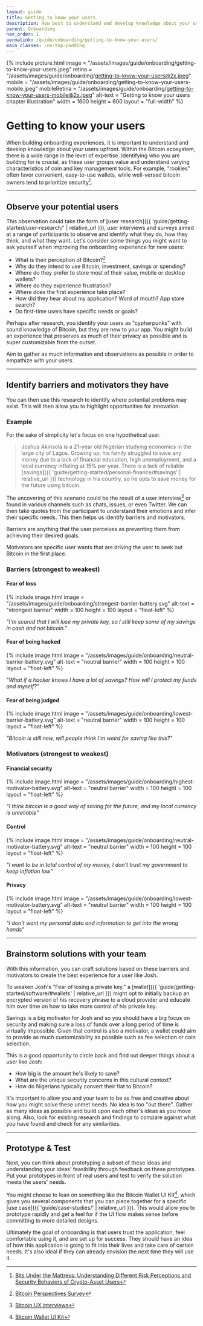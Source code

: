 ```yaml
---
layout: guide
title: Getting to know your users
description: How best to understand and develop knowledge about your users.
parent: Onboarding
nav_order: 1
permalink: /guide/onboarding/getting-to-know-your-users/
main_classes: -no-top-padding
---
```


{% include picture.html
   image = "/assets/images/guide/onboarding/getting-to-know-your-users.jpeg"
   retina = "/assets/images/guide/onboarding/getting-to-know-your-users@2x.jpeg"
   mobile = "/assets/images/guide/onboarding/getting-to-know-your-users-mobile.jpeg"
   mobileRetina = "/assets/images/guide/onboarding/getting-to-know-your-users-mobile@2x.jpeg"
   alt-text = "Getting to know your users chapter illustration"
   width = 1600
   height = 600
   layout = "full-width"
%}

# Getting to know your users
When building onboarding experiences, it is important to understand and develop knowledge about your users upfront.
Within the Bitcoin ecosystem, there is a wide range in the level of expertise. Identifying who you are building for is crucial, as these user groups value and understand varying characteristics of coin and key management tools. For example, “rookies” often favor convenient, easy-to-use wallets, while well-versed bitcoin owners tend to prioritize security[^1].

---

## Observe your potential users
This observation could take the form of [user research]({{ 'guide/getting-started/user-research/' | relative_url }}), user interviews and surveys aimed at a range of participants to observe and identify what they do, how they think, and what they want. Let's consider some things you might want to ask yourself when improving the onboarding experience for new users:

* What is their perception of Bitcoin?[^2]
* Why do they intend to use Bitcoin, investment, savings or spending?
* Where do they prefer to store most of their value, mobile or desktop wallets?
* Where do they experience frustration?
* Where does the first experience take place?
* How did they hear about my application? Word of mouth? App store search?
* Do first-time users have specific needs or goals?

Perhaps after research, you identify your users as "cypherpunks" with sound knowledge of Bitcoin, but they are new to your app. You might build an experience that preserves as much of their privacy as possible and is super customizable from the outset.

Aim to gather as much information and observations as possible in order to empathize with your users.

---

## Identify barriers and motivators they have
You can then use this research to identify where potential problems may exist. This will then allow you to highlight opportunities for innovation.

### Example

For the sake of simplicity let's focus on one hypothetical user.

> Joshua Akinsola is a 21-year old Nigerian studying economics in the large city of Lagos. Growing up, his family struggled to save any money due to a lack of financial education, high unemployment, and a local currency inflating at 15% per year. There is a lack of reliable [savings]({{ 'guide/getting-started/personal-finance/#savings' | relative_url }}) technology in his country, so he opts to save money for the future using bitcoin.

The uncovering of this scenario could be the result of a user interview[^3] or found in various channels such as chats, issues, or even Twitter. We can then take quotes from the participant to understand their emotions and infer their specific needs. This then helps us identify barriers and motivators.

Barriers are anything that the user perceives as preventing them from achieving their desired goals.

Motivators are specific user wants that are driving the user to seek out Bitcoin in the first place.

### Barriers (strongest to weakest)

#### Fear of loss

<div class="center" markdown="1">

{% include image.html
   image = "/assets/images/guide/onboarding/strongest-barrier-battery.svg"
   alt-text = "strongest barrier"
   width = 100
   height = 100
   layout = "float-left"
%}

*"I'm scared that I will lose my private key, so I still keep some of my savings in cash and not bitcoin."*

</div>

#### Fear of being hacked

<div class="center" markdown="1">

{% include image.html
   image = "/assets/images/guide/onboarding/neutral-barrier-battery.svg"
   alt-text = "neutral barrier"
   width = 100
   height = 100
   layout = "float-left"
%}

*"What if a hacker knows I have a lot of savings? How will I protect my funds and myself?"*

</div>

#### Fear of being judged

<div class="center" markdown="1">

{% include image.html
   image = "/assets/images/guide/onboarding/lowest-barrier-battery.svg"
   alt-text = "neutral barrier"
   width = 100
   height = 100
   layout = "float-left"
%}

*"Bitcoin is still new, will people think I'm weird for saving like this?"*

</div>


### Motivators (strongest to weakest)

#### Financial security

<div class="center" markdown="1">

{% include image.html
   image = "/assets/images/guide/onboarding/highest-motivator-battery.svg"
   alt-text = "neutral barrier"
   width = 100
   height = 100
   layout = "float-left"
%}

*“I think bitcoin is a good way of saving for the future, and my local currency is unreliable”*

</div>

#### Control

<div class="center" markdown="1">

{% include image.html
   image = "/assets/images/guide/onboarding/neutral-motivator-battery.svg"
   alt-text = "neutral barrier"
   width = 100
   height = 100
   layout = "float-left"
%}

*"I want to be in total control of my money, I don't trust my government to keep inflation low"*

</div>

#### Privacy

<div class="center" markdown="1">

{% include image.html
   image = "/assets/images/guide/onboarding/lowest-motivator-battery.svg"
   alt-text = "neutral barrier"
   width = 100
   height = 100
   layout = "float-left"
%}

*"I don't want my personal data and information to get into the wrong hands"*

</div>

---

## Brainstorm solutions with your team
With this information, you can craft solutions based on these barriers and motivators to create the best experience for a user like Josh.

To weaken Josh's "Fear of losing a private key," a [wallet]({{ 'guide/getting-started/software/#wallets' | relative_url }}) might opt to initially backup an encrypted version of his recovery phrase to a cloud provider and educate him over time on how to take more control of his private key.

Savings is a big motivator for Josh and so you should have a big focus on security and making sure a loss of funds over a long period of time is virtually impossible. Given that control is also a motivator, a wallet could aim to provide as much customizability as possible such as fee selection or coin selection.

This is a good opportunity to circle back and find out deeper things about a user like Josh:
 - How big is the amount he's likely to save?
 - What are the unique security concerns in this cultural context?
 - How do Nigerians typically convert their fiat to Bitcoin?

It's important to allow you and your team to be as free and creative about how you might solve these unmet needs. No idea is too "out there". Gather as many ideas as possible and build upon each other's ideas as you move along. Also, look for existing research and findings to compare against what you have found and check for any similarities.

---

## Prototype & Test
Next, you can think about prototyping a subset of these ideas and understanding your ideas' feasibility through feedback on these prototypes. Put your prototypes in front of real users and test to verify the solution meets the users' needs.

You might choose to lean on something like the Bitcoin Wallet UI Kit[^4], which gives you several components that you can piece together for a specific [use case]({{ 'guide/case-studies/' | relative_url }}). This would allow you to prototype rapidly and get a feel for if the UI flow makes sense before committing to more detailed designs.

Ultimately the goal of onboarding is that users trust the application, feel comfortable using it, and are set up for success. They should have an idea of how this application is going to fit into their lives and take care of certain needs. It's also ideal if they can already envision the next time they will use it.

[^1]:[Bits Under the Mattress: Understanding Different Risk Perceptions and Security Behaviors of Crypto-Asset Users](https://voskart.de/pdf/bits_under_mattress.pdf)
[^2]:[Bitcoin Perspectives Survey](https://docs.google.com/forms/d/e/1FAIpQLSdzT8cb54NgT7hGUnC_5ow6rDy-A9p_CA-5ptiQxrG8wQWvzQ/viewform)
[^3]:[Bitcoin UX interviews](https://github.com/patestevao/Bitcoin-UX-interviews/blob/main/call-for-participants.md)
[^4]:[Bitcoin Wallet UI Kit](https://www.figma.com/file/VB3GQdAnhl8yta44DY3PSV/Bitcoin-Wallet-UI-Kit?node-id=616%3A0)
